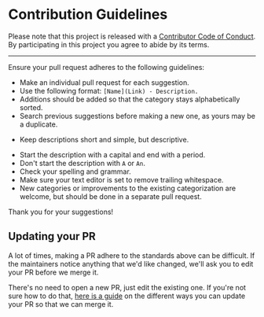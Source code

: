 # Contribution Guidelines

Please note that this project is released with a [Contributor Code of Conduct](CODE-OF-CONDUCT.md). By participating in this project you agree to abide by its terms.

---

Ensure your pull request adheres to the following guidelines:

- Make an individual pull request for each suggestion.
- Use the following format: `[Name](Link) - Description.`
- Additions should be added so that the category stays alphabetically sorted.
- Search previous suggestions before making a new one, as yours may be a duplicate.
<!--alex ignore simple-->
- Keep descriptions short and simple, but descriptive.
<!--alex ignore period-->
- Start the description with a capital and end with a period.
- Don't start the description with `A` or `An`.
- Check your spelling and grammar.
- Make sure your text editor is set to remove trailing whitespace.
- New categories or improvements to the existing categorization are welcome, but should be done in a separate pull request.

Thank you for your suggestions!

## Updating your PR

A lot of times, making a PR adhere to the standards above can be difficult. If the maintainers notice anything that we'd like changed, we'll ask you to edit your PR before we merge it.

<!--alex ignore just-->
There's no need to open a new PR, just edit the existing one. If you're not sure how to do that, [here is a guide](https://github.com/RichardLitt/knowledge/blob/master/github/amending-a-commit-guide.md) on the different ways you can update your PR so that we can merge it.
